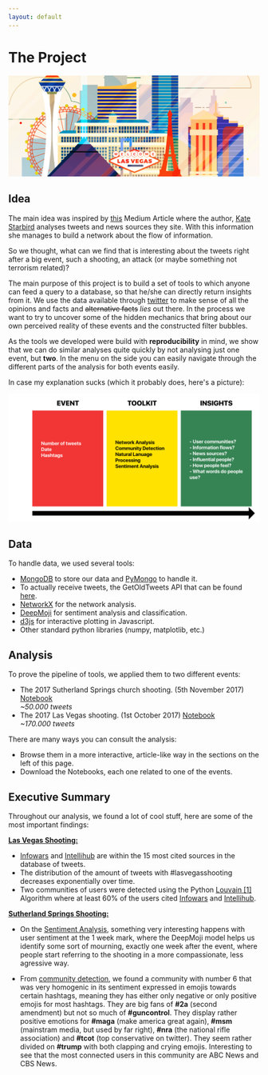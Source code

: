 ```yaml
---
layout: default
---
```


# The Project

![cover](images/cover.png)

## Idea

The main idea was inspired by [this](https://medium.com/hci-design-at-uw/information-wars-a-window-into-the-alternative-media-ecosystem-a1347f32fd8f) Medium Article where the author, [Kate Starbird](https://medium.com/@katestarbird) analyses tweets and news sources they site. With this information she manages to build a network about the flow of information.

So we thought, what can we find that is interesting about the tweets right after a big event, such a shooting, an attack (or maybe something not terrorism related)?

The main purpose of this project is to build a set of tools to which anyone
can feed a query to a database, so that he/she can directly return insights from it.
We use the data available through [twitter](https://wwww.twitter.com) to make
sense of all the opinions and facts and ~~alternative facts~~ *lies* out there. In the
process we want to try to uncover some of the hidden mechanics that bring about
our own perceived reality of these events and the constructed filter bubbles.

As the tools we developed were build with **reproducibility** in mind, we show that
we can do similar analyses quite quickly by not analysing just one event, but **two**.
In the menu on the side you can easily navigate through the different parts of
the analysis for both events easily.

In case my explanation sucks (which it probably does, here's a picture):

![process](images/process.png)

## Data

To handle data, we used several tools:

- [MongoDB](https://www.mongodb.com)  to store our data and [PyMongo](https://pypi.python.org/pypi/pymongo/) to handle it.
- To actually receive tweets, the GetOldTweets API that can be found [here](https://github.com/Jefferson-Henrique/GetOldTweets-python).
- [NetworkX](https://networkx.github.io) for the network analysis.
- [DeepMoji](https://github.com/bfelbo/deepmoji) for sentiment analysis and classification.
- [d3js](https://d3js.org/) for interactive plotting in Javascript.
- Other standard python libraries (numpy, matplotlib, etc.)

## Analysis

To prove the pipeline of tools, we applied them to two different events:

- The 2017 Sutherland Springs church shooting. (5th November 2017) [Notebook]()  
  *~50.000 tweets*
- The 2017 Las Vegas shooting. (1st October 2017) [Notebook]()  
  *~170.000 tweets*

There are many ways you can consult the analysis:

- Browse them in a more interactive, article-like way in the sections on the left of this page.
- Download the Notebooks, each one related to one of the events.

## Executive Summary

Throughout our analysis, we found a lot of cool stuff, here are some of the most important findings:

**<u>Las Vegas Shooting:</u>**

- [Infowars](https://www.google.dk/url?sa=t&rct=j&q=&esrc=s&source=web&cd=1&cad=rja&uact=8&ved=0ahUKEwjVmuWp1fjXAhXpd5oKHd2QB0UQFggmMAA&url=https%3A%2F%2Fwww.infowars.com%2F&usg=AOvVaw2G25vOeObieCu_h8KRtBvo) and [Intellihub](https://www.google.dk/url?sa=t&rct=j&q=&esrc=s&source=web&cd=1&cad=rja&uact=8&ved=0ahUKEwirmLyq1fjXAhUMGZoKHbS6Cw0QFggmMAA&url=https%3A%2F%2Fwww.intellihub.com%2F&usg=AOvVaw3a04njRzkJjHJ0xjcnhqkq) are within the 15 most cited sources in the database of tweets.
- The distribution of the amount of tweets with #lasvegasshooting decreases exponentially over time.
- Two communities of users were detected using the Python [Louvain \[1\]](references) Algorithm where at least 60% of the users cited  [Infowars](https://www.google.dk/url?sa=t&rct=j&q=&esrc=s&source=web&cd=1&cad=rja&uact=8&ved=0ahUKEwjVmuWp1fjXAhXpd5oKHd2QB0UQFggmMAA&url=https%3A%2F%2Fwww.infowars.com%2F&usg=AOvVaw2G25vOeObieCu_h8KRtBvo) and [Intellihub](https://www.google.dk/url?sa=t&rct=j&q=&esrc=s&source=web&cd=1&cad=rja&uact=8&ved=0ahUKEwirmLyq1fjXAhUMGZoKHbS6Cw0QFggmMAA&url=https%3A%2F%2Fwww.intellihub.com%2F&usg=AOvVaw3a04njRzkJjHJ0xjcnhqkq).

**<u>Sutherland Springs Shooting:</u>**

- On the [Sentiment Analysis](https://duarteocarmo.github.io/Project_Page_SG/sentiment-page), something very interesting happens with user sentiment at the 1 week mark, where the DeepMoji model helps us identify some sort of mourning, exactly one week after the event, where people start referring to the shooting in a more compassionate, less agressive  way.

- From [community detection](community-texas), we found a community with number 6 that was very
homogenic in its sentiment expressed in emojis towards certain hashtags,
meaning they has either only negative or only positive emojis for most hashtags.
They are big
fans of **#2a** (second amendment) but not so much of **#guncontrol**. They
display rather positive emotions for **#maga** (make america great again),
**#msm** (mainstram media, but used by far right),  **#nra** (the national rifle
association) and **#tcot** (top conservative on twitter). They seem rather
divided on **#trump** with both clapping and crying emojis. Interesting to see that
the most connected users in this community are ABC News and CBS News.
